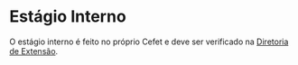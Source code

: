 # Estágio Interno

O estágio interno é feito no próprio Cefet e deve ser verificado na [Diretoria de Extensão](https://www.cefet-rj.br/index.php/estagio-emprego-aluno).
